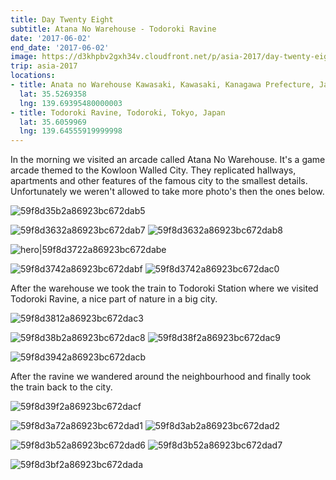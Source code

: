 ```yaml
---
title: Day Twenty Eight
subtitle: Atana No Warehouse - Todoroki Ravine
date: '2017-06-02'
end_date: '2017-06-02'
image: https://d3khpbv2gxh34v.cloudfront.net/p/asia-2017/day-twenty-eight/59f8d3462a86923bc672dab2.jpg
trip: asia-2017
locations:
- title: Anata no Warehouse Kawasaki, Kawasaki, Kanagawa Prefecture, Japan
  lat: 35.5269358
  lng: 139.69395480000003
- title: Todoroki Ravine, Todoroki, Tokyo, Japan
  lat: 35.6059969
  lng: 139.64555919999998
---
```


In the morning we visited an arcade called Atana No Warehouse. It's a game arcade themed to the Kowloon Walled City. They replicated hallways, apartments and other features of the famous city to the smallest details. Unfortunately we weren't allowed to take more photo's then the ones below.

![59f8d35b2a86923bc672dab5](https://d3khpbv2gxh34v.cloudfront.net/p/asia-2017/day-twenty-eight/59f8d3652a86923bc672dab9.jpg "1.5")

![59f8d3632a86923bc672dab7](https://d3khpbv2gxh34v.cloudfront.net/p/asia-2017/day-twenty-eight/59f8d36f2a86923bc672dabc.jpg "1.864")
![59f8d3632a86923bc672dab8](https://d3khpbv2gxh34v.cloudfront.net/p/asia-2017/day-twenty-eight/59f8d3762a86923bc672dac1.jpg "1.5")

![hero|59f8d3722a86923bc672dabe](https://d3khpbv2gxh34v.cloudfront.net/p/asia-2017/day-twenty-eight/59f8d3722a86923bc672dabe.jpg "3.303")

![59f8d3742a86923bc672dabf](https://d3khpbv2gxh34v.cloudfront.net/p/asia-2017/day-twenty-eight/59f8d3882a86923bc672dac6.jpg "1.5")
![59f8d3742a86923bc672dac0](https://d3khpbv2gxh34v.cloudfront.net/p/asia-2017/day-twenty-eight/59f8d3822a86923bc672dac4.jpg "1.5")

After the warehouse we took the train to Todoroki Station where we visited Todoroki Ravine, a nice part of nature in a big city.

![59f8d3812a86923bc672dac3](https://d3khpbv2gxh34v.cloudfront.net/p/asia-2017/day-twenty-eight/59f8d38b2a86923bc672dac7.jpg "1.506")

![59f8d38b2a86923bc672dac8](https://d3khpbv2gxh34v.cloudfront.net/p/asia-2017/day-twenty-eight/59f8d39d2a86923bc672dace.jpg "1.506")
![59f8d38f2a86923bc672dac9](https://d3khpbv2gxh34v.cloudfront.net/p/asia-2017/day-twenty-eight/59f8d3b92a86923bc672dad8.jpg "1.506")

![59f8d3942a86923bc672dacb](https://d3khpbv2gxh34v.cloudfront.net/p/asia-2017/day-twenty-eight/59f8d3ad2a86923bc672dad3.jpg "1.506")

After the ravine we wandered around the neighbourhood and finally took the train back to the city.

![59f8d39f2a86923bc672dacf](https://d3khpbv2gxh34v.cloudfront.net/p/asia-2017/day-twenty-eight/59f8d3b02a86923bc672dad5.jpg "1.506")

![59f8d3a72a86923bc672dad1](https://d3khpbv2gxh34v.cloudfront.net/p/asia-2017/day-twenty-eight/59f8d3cd2a86923bc672dadd.jpg "1.506")
![59f8d3ab2a86923bc672dad2](https://d3khpbv2gxh34v.cloudfront.net/p/asia-2017/day-twenty-eight/59f8d3c92a86923bc672dadb.jpg "1.506")

![59f8d3b52a86923bc672dad6](https://d3khpbv2gxh34v.cloudfront.net/p/asia-2017/day-twenty-eight/59f8d3d22a86923bc672dadf.jpg "1.5")
![59f8d3b52a86923bc672dad7](https://d3khpbv2gxh34v.cloudfront.net/p/asia-2017/day-twenty-eight/59f8d3cd2a86923bc672dadc.jpg "1.5")

![59f8d3bf2a86923bc672dada](https://d3khpbv2gxh34v.cloudfront.net/p/asia-2017/day-twenty-eight/59f8d3d02a86923bc672dade.jpg "1.5")

